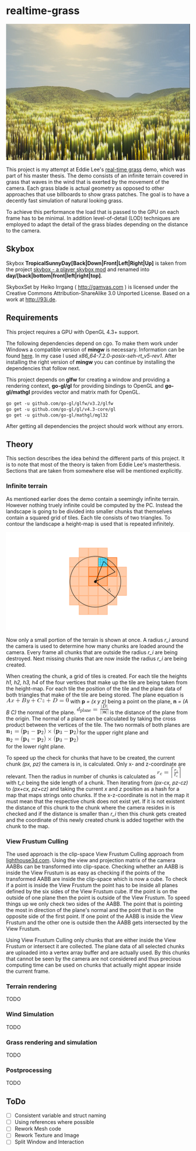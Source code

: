 # realtime-grass

![cover](/assets/images/github/cover.png)

This project is my attempt at Eddie Lee's [real-time grass](http://www.eddietree.com/#/grass/) demo, which was part of his master thesis. The demo consists of an infinite terrain covered in grass that waves in the wind that is exerted by the movement of the camera. Each grass blade is actual geometry as opposed to other approaches that use billboards to show grass patches. The goal is to have a decently fast simulation of natural looking grass.

To achieve this performance the load that is passed to the GPU on each frame has to be minimal. In addition level-of-detail (LOD) techniques are employed to adapt the detail of the grass blades depending on the distance to the camera.

## Skybox

Skybox **TropicalSunnyDay[Back|Down|Front|Left|Right|Up]** is taken from the project [skybox - a player skybox mod](http://minetest.daconcepts.com/my-main-mod-archive/sofars_mods/skybox/textures/) and renamed into **day/[back|bottom|front|left|right|top]**.

SkyboxSet by Heiko Irrgang ( http://gamvas.com ) is licensed under
the Creative Commons Attribution-ShareAlike 3.0 Unported License.
Based on a work at http://93i.de.


## Requirements
This project requires a GPU with OpenGL 4.3+ support.

The following dependencies depend on cgo. To make them work under Windows a compatible version of **mingw** is necessary. Information can be found [here](https://github.com/go-gl/glfw/issues/91). In my case I used *x86_64-7.2.0-posix-seh-rt_v5-rev1*. After installing the right version of **mingw** you can continue by installing the dependencies that follow next.

This project depends on **glfw** for creating a window and providing a rendering context, **go-gl/gl** for providing bindings to OpenGL and **go-gl/mathgl** provides vector and matrix math for OpenGL.
```
go get -u github.com/go-gl/glfw/v3.2/glfw
go get -u github.com/go-gl/gl/v4.3-core/gl
go get -u github.com/go-gl/mathgl/mgl32
```
After getting all dependencies the project should work without any errors.

## Theory

This section describes the idea behind the different parts of this project. It is to note that most of the theory is taken from Eddie Lee's masterthesis. Sections that are taken from somewhere else will be mentioned explicitly.

### Infinite terrain

As mentioned earlier does the demo contain a seemingly infinite terrain. However nothing truely infinite could be computed by the PC. Instead the landscape is going to be divided into smaller chunks that themselves contain a squared grid of tiles. Each tile consists of two triangles. To contour the landscape a height-map is used that is repeated infinitely.

![infinite terrain](/assets/images/github/infinite_terrain.png)

Now only a small portion of the terrain is shown at once. A radius *r_i* around the camera is used to determine how many chunks are loaded around the camera. Every frame all chunks that are outside the radius *r_i* are being destroyed. Next missing chunks that are now inside the radius *r_i* are being created.

When creating the chunk, a grid of tiles is created. For each tile the heights *h1, h2, h3, h4* of the four vertices that make up the tile are being taken from the height-map. For each tile the position of the tile and the plane data of both triangles that make of the tile are being stored. The plane equation is ![plane equation](/assets/images/github/plane.png) with **p** *= (x y z)* being a point on the plane, **n** *= (A B C)* the normal of the plane. 
![plane distance](/assets/images/github/plane-dist.png) 
is the distance of the plane from the origin. The normal of a plane can be calculated by taking the cross product between the vertices of the tile. The two normals of both planes are 
![plane normal 1](/assets/images/github/plane-normal1.png) 
for the upper right plane and 
![plane normal 2](/assets/images/github/plane-normal2.png)  
for the lower right plane.

To speed up the check for chunks that have to be created, the current chunk *(px, pz)* the camera is in, is calculated. Only x- and z-coordinate are relevant. Then the radius in number of chunks is calculated as 
![chunk radius](/assets/images/github/chunk-radius.png) with *t_c* being the side length of a chunk. Then iterating from *(px-cx, pz-cz)* to *(px+cx, pz+cz)* and taking the current *x* and *z* position as a hash for a map that maps strings onto chunks. If the x-z-coordinate is not in the map it must mean that the respective chunk does not exist yet. If it is not existent the distance of this chunk to the chunk where the camera resides in is checked and if the distance is smaller than *r_i* then this chunk gets created and the coordinate of this newly created chunk is added together with the chunk to the map.

### View Frustum Culling

The used approach is the clip-space View Frustum Culling approach from [lighthouse3d.com](http://www.lighthouse3d.com/tutorials/view-frustum-culling/clip-space-approach-extracting-the-planes/). Using the view and projection matrix of the camera AABBs can be transformed into clip-space. Checking whether an AABB is inside the View Frustum is as easy as checking if the points of the transformed AABB are inside the clip-space which is now a cube. To check if a point is inside the View Frustum the point has to be inside all planes defined by the six sides of the View Frustum cube. If the point is on the outside of one plane then the point is outside of the View Frustum. 
To speed things up we only check two sides of the AABB. The point that is pointing the most in direction of the plane's normal and the point that is on the opposite side of the first point. If one point of the AABB is inside the View Frustum and the other one is outside then the AABB gets intersected by the View Frustum.

Using View Frustum Culling only chunks that are either inside the View Frustum or intersect it are collected. The plane data of all selected chunks are uploaded into a vertex array buffer and are actually used. By this chunks that cannot be seen by the camera are not considered and thus precious computing time can be used on chunks that actually might appear inside the current frame.

### Terrain rendering

TODO

### Wind Simulation

TODO

### Grass rendering and simulation

TODO

### Postprocessing

TODO 

## ToDo

- [ ] Consistent variable and struct naming
- [ ] Using references where possible
- [ ] Rework Mesh code
- [ ] Rework Texture and Image
- [ ] Split Window and Interaction